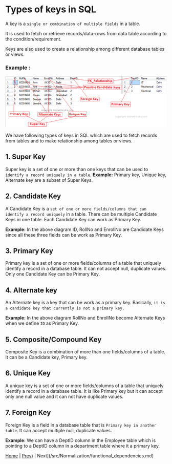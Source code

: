 # Types of keys in SQL

A key is a `single or combination of multiple fields` in a table. 

It is used to fetch or retrieve records/data-rows from data table according to the condition/requirement. 

Keys are also used to create a relationship among different database tables or views.

### Example : 
![SQL Keys](/images/sqlkeys.png)


We have following types of keys in SQL which are used to fetch records from tables and to make relationship among tables or views.

## 1. Super Key

Super key is a set of one or more than one keys that can be used to `identify a record uniquely in a table`. **Example:** Primary key, Unique key, Alternate key are a subset of Super Keys.


## 2. Candidate Key

A Candidate Key is a `set of one or more fields/columns that can identify a record uniquely` in a table. There can be multiple Candidate Keys in one table. Each Candidate Key can work as Primary Key.

**Example:** In the above diagram ID, RollNo and EnrollNo are Candidate Keys since all these three fields can be work as Primary Key.


## 3. Primary Key

Primary key is a set of one or more fields/columns of a table that uniquely identify a record in a database table. It can not accept null, duplicate values. Only one Candidate Key can be Primary Key.


## 4. Alternate key

An Alternate key is a key that can be work as a primary key. Basically, `it is a candidate key that currently is not a primary key.`

**Example:** In the above diagram RollNo and EnrollNo become Alternate Keys when we define `ID` as Primary Key.

## 5. Composite/Compound Key

Composite Key is a combination of more than one fields/columns of a table. It can be a Candidate key, Primary key.


## 6. Unique Key

A unique key is a set of one or more fields/columns of a table that uniquely identify a record in a database table. It is like Primary key but it can accept only one null value and it can not have duplicate values. 

## 7. Foreign Key

Foreign Key is a field in a database table that is `Primary key in another table`. It can accept multiple null, duplicate values.

**Example:** We can have a DeptID column in the Employee table which is pointing to a DeptID column in a department table where it a primary key.

[Home](/README.md) | [Prev](/src/Chapter_1/keys_in_sql.md)) | Next](/src/Normalization/functional_dependencies.md)
